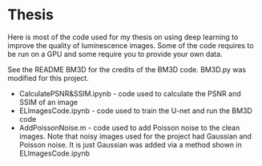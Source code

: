# Thesis
Here is most of the code used for my thesis on using deep learning to improve the quality of luminescence images.
Some of the code requires to be run on a GPU and some require you to provide your own data.

See the README BM3D for the credits of the BM3D code. BM3D.py was modified for this project.

- CalculatePSNR&SSIM.ipynb - code used to calculate the PSNR and SSIM of an image
- ELImagesCode.ipynb - code used to train the U-net and run the BM3D code
- AddPoissonNoise.m - code used to add Poisson noise to the clean images. Note that noisy images used for the project had Gaussian and Poisson noise. It is just Gaussian was added via a method shown in ELImagesCode.ipynb
